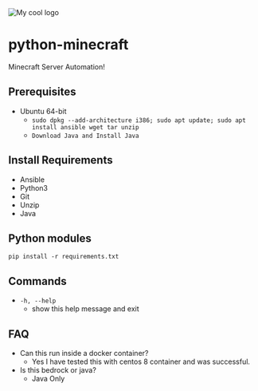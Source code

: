 <img src="https://www.logaster.com/blog/wp-content/uploads/2020/06/image14-3.png" alt="My cool logo"/>

# python-minecraft
Minecraft Server Automation!

## Prerequisites
* Ubuntu 64-bit
    * `sudo dpkg --add-architecture i386; sudo apt update; sudo apt install ansible wget tar unzip`
    * `Download Java and Install Java`
    
    
## Install Requirements
* Ansible
* Python3
* Git
* Unzip
* Java

## Python modules
`pip install -r requirements.txt`

## Commands
* `-h, --help`
    * show this help message and exit
    
## FAQ
* Can this run inside a docker container?
    * Yes I have tested this with centos 8 container and was successful.
* Is this bedrock or java?
    * Java Only
